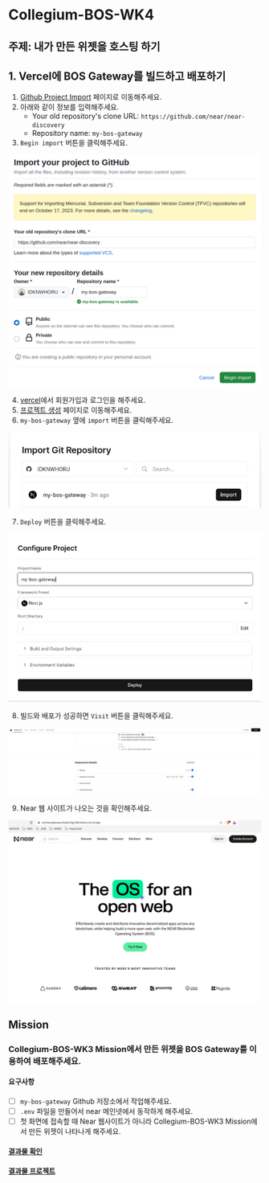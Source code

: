 # Collegium-BOS-WK4

## 주제: 내가 만든 위젯을 호스팅 하기

## 1. Vercel에 BOS Gateway를 빌드하고 배포하기
1. [Github Project Import](https://github.com/new/import) 페이지로 이동해주세요.
2. 아래와 같이 정보를 입력해주세요.
    - Your old repository's clone URL: `https://github.com/near/near-discovery`
    - Repository name: `my-bos-gateway`
3. `Begin import` 버튼을 클릭해주세요.

![import_github_project](assets/images/import_github_project.png)

4. [vercel](https://vercel.com/)에서 회원가입과 로그인을 해주세요.
5. [프로젝트 생성](https://vercel.com/new) 페이지로 이동해주세요.
6. `my-bos-gateway` 옆에 `import` 버튼을 클릭해주세요.

![import_from_github_project](assets/images/import_from_github_project.png)

7. `Deploy` 버튼을 클릭해주세요.

![configure_project](assets/images/configure_project.png)

8. 빌드와 배포가 성공하면 `Visit` 버튼을 클릭해주세요.

![deploy_success](assets/images/deploy_success.png)

9. Near 웹 사이트가 나오는 것을 확인해주세요.

![near_gateway_home_page](assets/images/near_gateway_home_page.png)

## Mission
### Collegium-BOS-WK3 Mission에서 만든 위젯을 BOS Gateway를 이용하여 배포해주세요.
#### 요구사항
- [ ] `my-bos-gateway` Github 저장소에서 작업해주세요.
- [ ] `.env` 파일을 만들어서 near 메인넷에서 동작하게 해주세요.
- [ ] 첫 화면에 접속할 때 Near 웹사이트가 아니라 Collegium-BOS-WK3 Mission에서 만든 위젯이 나타나게 해주세요.

#### [결과물 확인](https://my-bos-gateway.vercel.app/)
#### [결과물 프로젝트](https://github.com/IDKNWHORU/my-bos-gateway)